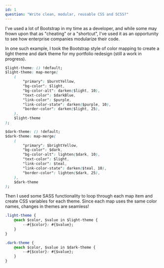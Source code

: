 ```yaml
---
id: 1
question: "Write clean, modular, reusable CSS and SCSS?"
---
```


I've used a lot of Bootstrap in my time as a developer, and while some may frown upon that as "cheating" or a "shortcut", I've used it as an opportunity to see how enterprise companies modularize their code.

In one such example, I took the Bootstrap style of color mapping to create a light theme and dark theme for my portfolio redesign (still a work in progress).

```CSS
$light-theme: () !default;
$light-theme: map-merge(
    (
        "primary": $burntYellow,
        "bg-color": $light,
        "bg-color-alt": darken($light, 10),
        "text-color": $darkBlue,
        "link-color": $purple,
        "link-color-state": darken($purple, 10),
        "border-color": darken($light, 25),
    ),
    $light-theme
);

$dark-theme: () !default;
$dark-theme: map-merge(
    (
        "primary": $brightYellow,
        "bg-color": $dark,
        "bg-color-alt": lighten($dark, 10),
        "text-color": $light,
        "link-color": $teal,
        "link-color-state": darken($teal, 10),
        "border-color": lighten($dark, 25),
    ),
    $dark-theme
);
```

Then I used some SASS functionality to loop through each map item and create CSS variables for each theme. Since each map uses the same color names, changes in themes are seamless!

```CSS
.light-theme {
    @each $color, $value in $light-theme {
        --#{$color}: #{$value};
    }
}

.dark-theme {
    @each $color, $value in $dark-theme {
        --#{$color}: #{$value};
    }
}
```